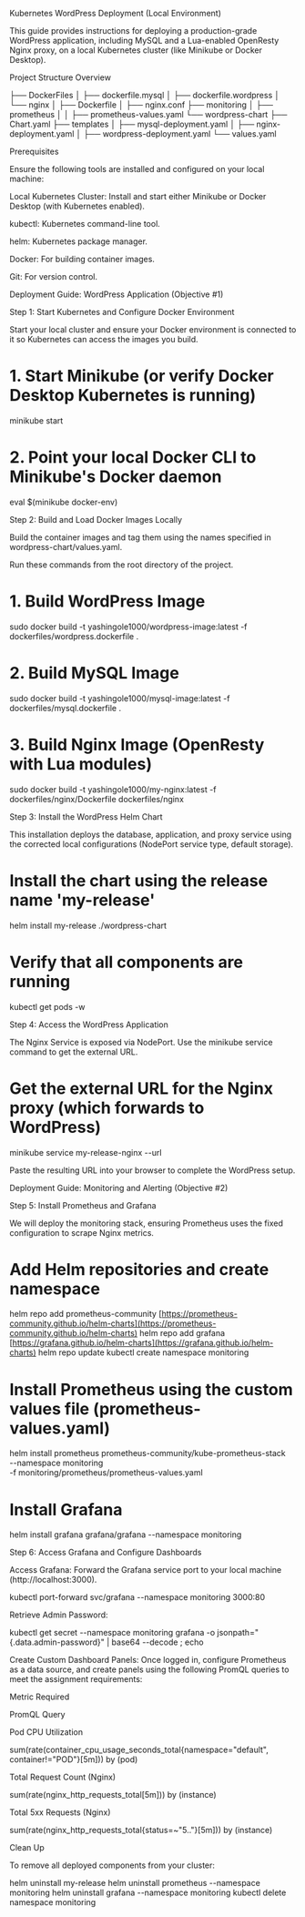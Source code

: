 Kubernetes WordPress Deployment (Local Environment)

This guide provides instructions for deploying a production-grade WordPress application, including MySQL and a Lua-enabled OpenResty Nginx proxy, on a local Kubernetes cluster (like Minikube or Docker Desktop).

Project Structure Overview

├── DockerFiles
│   ├── dockerfile.mysql
│   ├── dockerfile.wordpress
│   └── nginx
│       ├── Dockerfile
│       ├── nginx.conf
├── monitoring
│   ├── prometheus
│   │   ├── prometheus-values.yaml
└── wordpress-chart
    ├── Chart.yaml
    ├── templates
    │   ├── mysql-deployment.yaml
    │   ├── nginx-deployment.yaml
    │   ├── wordpress-deployment.yaml
    └── values.yaml


Prerequisites

Ensure the following tools are installed and configured on your local machine:

Local Kubernetes Cluster: Install and start either Minikube or Docker Desktop (with Kubernetes enabled).

kubectl: Kubernetes command-line tool.

helm: Kubernetes package manager.

Docker: For building container images.

Git: For version control.

Deployment Guide: WordPress Application (Objective #1)

Step 1: Start Kubernetes and Configure Docker Environment

Start your local cluster and ensure your Docker environment is connected to it so Kubernetes can access the images you build.

# 1. Start Minikube (or verify Docker Desktop Kubernetes is running)
minikube start

# 2. Point your local Docker CLI to Minikube's Docker daemon
eval $(minikube docker-env)


Step 2: Build and Load Docker Images Locally

Build the container images and tag them using the names specified in wordpress-chart/values.yaml.

Run these commands from the root directory of the project.

# 1. Build WordPress Image
sudo docker build -t yashingole1000/wordpress-image:latest -f dockerfiles/wordpress.dockerfile .

# 2. Build MySQL Image
sudo docker build -t yashingole1000/mysql-image:latest -f dockerfiles/mysql.dockerfile .

# 3. Build Nginx Image (OpenResty with Lua modules)
sudo docker build -t yashingole1000/my-nginx:latest -f dockerfiles/nginx/Dockerfile dockerfiles/nginx


Step 3: Install the WordPress Helm Chart

This installation deploys the database, application, and proxy service using the corrected local configurations (NodePort service type, default storage).

# Install the chart using the release name 'my-release'
helm install my-release ./wordpress-chart

# Verify that all components are running
kubectl get pods -w


Step 4: Access the WordPress Application

The Nginx Service is exposed via NodePort. Use the minikube service command to get the external URL.

# Get the external URL for the Nginx proxy (which forwards to WordPress)
minikube service my-release-nginx --url


Paste the resulting URL into your browser to complete the WordPress setup.

Deployment Guide: Monitoring and Alerting (Objective #2)

Step 5: Install Prometheus and Grafana

We will deploy the monitoring stack, ensuring Prometheus uses the fixed configuration to scrape Nginx metrics.

# Add Helm repositories and create namespace
helm repo add prometheus-community [https://prometheus-community.github.io/helm-charts](https://prometheus-community.github.io/helm-charts)
helm repo add grafana [https://grafana.github.io/helm-charts](https://grafana.github.io/helm-charts)
helm repo update
kubectl create namespace monitoring

# Install Prometheus using the custom values file (prometheus-values.yaml)
helm install prometheus prometheus-community/kube-prometheus-stack \
  --namespace monitoring \
  -f monitoring/prometheus/prometheus-values.yaml

# Install Grafana
helm install grafana grafana/grafana --namespace monitoring


Step 6: Access Grafana and Configure Dashboards

Access Grafana: Forward the Grafana service port to your local machine (http://localhost:3000).

kubectl port-forward svc/grafana --namespace monitoring 3000:80


Retrieve Admin Password:

kubectl get secret --namespace monitoring grafana -o jsonpath="{.data.admin-password}" | base64 --decode ; echo


Create Custom Dashboard Panels: Once logged in, configure Prometheus as a data source, and create panels using the following PromQL queries to meet the assignment requirements:

Metric Required

PromQL Query

Pod CPU Utilization

sum(rate(container_cpu_usage_seconds_total{namespace="default", container!="POD"}[5m])) by (pod)

Total Request Count (Nginx)

sum(rate(nginx_http_requests_total[5m])) by (instance)

Total 5xx Requests (Nginx)

sum(rate(nginx_http_requests_total{status=~"5.."}[5m])) by (instance)

Clean Up

To remove all deployed components from your cluster:

helm uninstall my-release
helm uninstall prometheus --namespace monitoring
helm uninstall grafana --namespace monitoring
kubectl delete namespace monitoring
